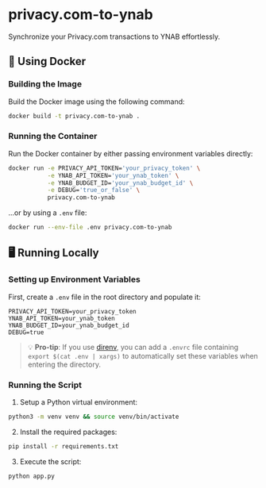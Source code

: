 # privacy.com-to-ynab

Synchronize your Privacy.com transactions to YNAB effortlessly.

## 🐳 Using Docker

### Building the Image

Build the Docker image using the following command:

```sh
docker build -t privacy.com-to-ynab .
```

### Running the Container

Run the Docker container by either passing environment variables directly:

```sh
docker run -e PRIVACY_API_TOKEN='your_privacy_token' \
           -e YNAB_API_TOKEN='your_ynab_token' \
           -e YNAB_BUDGET_ID='your_ynab_budget_id' \
           -e DEBUG='true_or_false' \
           privacy.com-to-ynab
```

...or by using a `.env` file:

```sh
docker run --env-file .env privacy.com-to-ynab
```

## 🖥 Running Locally

### Setting up Environment Variables

First, create a `.env` file in the root directory and populate it:

```text
PRIVACY_API_TOKEN=your_privacy_token
YNAB_API_TOKEN=your_ynab_token
YNAB_BUDGET_ID=your_ynab_budget_id
DEBUG=true
```

> 💡 **Pro-tip**: If you use [direnv](https://direnv.net/), you can add a `.envrc` file containing `export $(cat .env | xargs)` to automatically set these variables when entering the directory.

### Running the Script

1. Setup a Python virtual environment:

```sh
python3 -m venv venv && source venv/bin/activate
```

2. Install the required packages:

```sh
pip install -r requirements.txt
```

3. Execute the script:

```sh
python app.py
```
